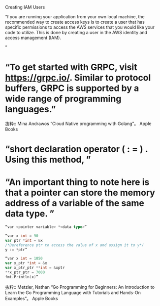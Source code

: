 Creating IAM Users

“f you are running your application from your own local machine, the recommended way to create access keys is to create a user that has specific permissions to access the AWS services that you would like your code to utilize. This is done by creating a user in the AWS identity and access management (IAM).

”

# “To get started with GRPC, visit https://grpc.io/. Similar to protocol buffers, GRPC is supported by a wide range of programming languages.”

抜粋:: Mina Andrawos  “Cloud Native programming with Golang”。 Apple Books  


# “short declaration operator ( : = ) . Using this method, ”

# “An important thing to note here is that a pointer can store the memory address of a variable of the same data type. ”
```go
“var <pointer variable> *<data type>”

“var x int = 90
var ptr *int = &x
/*Dereference ptr to access the value of x and assign it to y*/
y := *ptr”

“var x int = 1050
var x_ptr *int = &x
var x_ptr_ptr **int = &xptr
**x_ptr_ptr = 7000
fmt.Println(x)”

```

抜粋:: Metzler, Nathan  “Go Programming for Beginners: An Introduction to Learn the Go Programming Language with Tutorials and Hands-On Examples”。 Apple Books  
